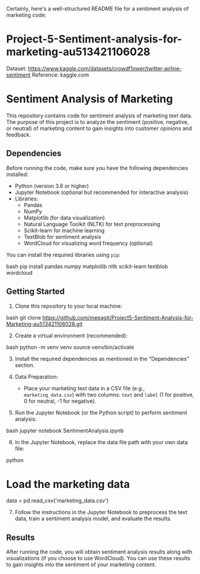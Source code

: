 Certainly, here's a well-structured README file for a sentiment analysis of marketing code:
# Project-5-Sentiment-analysis-for-marketing-au513421106028
Dataset:
https://www.kaggle.com/datasets/crowdf1ower/twitter-airline-sentiment
Reference: kaggle.com

# Sentiment Analysis of Marketing

This repository contains code for sentiment analysis of marketing text data. The purpose of this project is to analyze the sentiment (positive, negative, or neutral) of marketing content to gain insights into customer opinions and feedback.

## Dependencies

Before running the code, make sure you have the following dependencies installed:

- Python (version 3.6 or higher)
- Jupyter Notebook (optional but recommended for interactive analysis)
- Libraries: 
    - Pandas
    - NumPy
    - Matplotlib (for data visualization)
    - Natural Language Toolkit (NLTK) for text preprocessing
    - Scikit-learn for machine learning
    - TextBlob for sentiment analysis
    - WordCloud for visualizing word frequency (optional)

You can install the required libraries using `pip`:

bash
pip install pandas numpy matplotlib nltk scikit-learn textblob wordcloud


## Getting Started

1. Clone this repository to your local machine:

bash
git clone https://github.com/meeagit/Project5-Sentiment-Analysis-for-Marketing-au513421106028.git


2. Create a virtual environment (recommended):

bash
python -m venv venv
source venv/bin/activate


3. Install the required dependencies as mentioned in the "Dependencies" section.

4. Data Preparation:

   - Place your marketing text data in a CSV file (e.g., `marketing_data.csv`) with two columns: `text` and `label` (1 for positive, 0 for neutral, -1 for negative).

5. Run the Jupyter Notebook (or the Python script) to perform sentiment analysis:

bash
jupyter notebook SentimentAnalysis.ipynb


6. In the Jupyter Notebook, replace the data file path with your own data file:

python
# Load the marketing data
data = pd.read_csv('marketing_data.csv')


7. Follow the instructions in the Jupyter Notebook to preprocess the text data, train a sentiment analysis model, and evaluate the results.

## Results

After running the code, you will obtain sentiment analysis results along with visualizations (if you choose to use WordCloud). You can use these results to gain insights into the sentiment of your marketing content.

